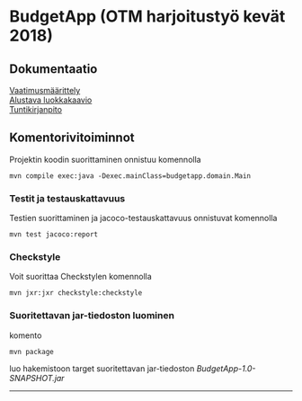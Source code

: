 <h1>BudgetApp (OTM harjoitustyö kevät 2018)</h1>

  <h2>Dokumentaatio</h2>

[Vaatimusmäärittely](https://github.com/RHeikkinen/otm-harjoitustyo/blob/master/dokumentaatio/maarittelydokumentti.md)  
[Alustava luokkakaavio](https://github.com/RHeikkinen/otm-harjoitustyo/blob/master/dokumentaatio/BudgetAppUML.png)  
[Tuntikirjanpito](https://github.com/RHeikkinen/otm-harjoitustyo/blob/master/dokumentaatio/tuntikirjanpito.md)  

## Komentorivitoiminnot
Projektin koodin suorittaminen onnistuu komennolla
```
mvn compile exec:java -Dexec.mainClass=budgetapp.domain.Main
```
### Testit ja testauskattavuus
Testien suorittaminen ja jacoco-testauskattavuus onnistuvat komennolla
```
mvn test jacoco:report
```
### Checkstyle
Voit suorittaa Checkstylen komennolla
```
mvn jxr:jxr checkstyle:checkstyle
```
### Suoritettavan jar-tiedoston luominen
komento
```
mvn package
```
luo hakemistoon target suoritettavan jar-tiedoston _BudgetApp-1.0-SNAPSHOT.jar_ 
***
